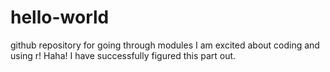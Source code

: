 # hello-world
github repository for going through modules
I am excited about coding and using r!
Haha! I have successfully figured this part out.
